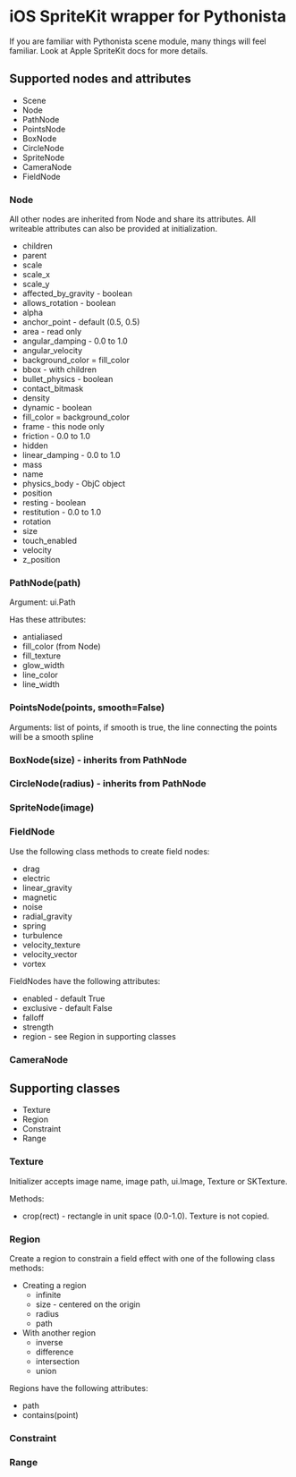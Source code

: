 # iOS SpriteKit wrapper for Pythonista

If you are familiar with Pythonista scene module, many things will feel familiar. Look at Apple SpriteKit docs for more details.

## Supported nodes and attributes

* Scene
* Node
* PathNode
* PointsNode
* BoxNode
* CircleNode
* SpriteNode
* CameraNode
* FieldNode


### Node

All other nodes are inherited from Node and share its attributes. All writeable attributes can also be provided at initialization.

* children
* parent
* scale
* scale_x
* scale_y
* affected_by_gravity - boolean
* allows_rotation - boolean
* alpha
* anchor_point - default (0.5, 0.5)
* area - read only
* angular_damping - 0.0 to 1.0
* angular_velocity
* background_color = fill_color
* bbox - with children
* bullet_physics - boolean
* contact_bitmask
* density
* dynamic - boolean
* fill_color = background_color
* frame - this node only
* friction - 0.0 to 1.0
* hidden
* linear_damping - 0.0 to 1.0
* mass
* name
* physics_body - ObjC object
* position
* resting - boolean
* restitution - 0.0 to 1.0
* rotation
* size
* touch_enabled
* velocity
* z_position

### PathNode(path)

Argument: ui.Path

Has these attributes:

* antialiased
* fill_color (from Node)
* fill_texture
* glow_width
* line_color
* line_width

### PointsNode(points, smooth=False)

Arguments: list of points, if smooth is true, the line connecting the points will be a smooth spline

### BoxNode(size) - inherits from PathNode

### CircleNode(radius) - inherits from PathNode

### SpriteNode(image)

### FieldNode

Use the following class methods to create field nodes:

* drag
* electric
* linear_gravity
* magnetic
* noise
* radial_gravity
* spring
* turbulence
* velocity_texture
* velocity_vector
* vortex

FieldNodes have the following attributes:

* enabled - default True
* exclusive - default False
* falloff
* strength
* region - see Region in supporting classes

### CameraNode

## Supporting classes

* Texture
* Region
* Constraint
* Range

### Texture

Initializer accepts image name, image path, ui.Image, Texture or SKTexture.

Methods:

* crop(rect) - rectangle in unit space (0.0-1.0). Texture is not copied.

### Region

Create a region to constrain a field effect with one of the following class methods:

* Creating a region
	* infinite
	* size - centered on the origin
	* radius
	* path
* With another region
	* inverse
	* difference
	* intersection
	* union

Regions have the following attributes:

* path
* contains(point)

### Constraint



### Range


